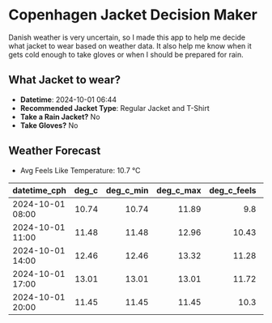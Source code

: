 
# Copenhagen Jacket Decision Maker

Danish weather is very uncertain, so I made this app to help me decide what jacket to wear based on weather data. 
It also help me know when it gets cold enough to take gloves or when I should be prepared for rain.

## What Jacket to wear?

- **Datetime**: 2024-10-01 06:44
- **Recommended Jacket Type**: Regular Jacket and T-Shirt
- **Take a Rain Jacket?** No
- **Take Gloves?** No

## Weather Forecast
- Avg Feels Like Temperature: 10.7 °C

| datetime_cph     |   deg_c |   deg_c_min |   deg_c_max |   deg_c_feels | weather   | wind   | rain   |
|:-----------------|--------:|------------:|------------:|--------------:|:----------|:-------|:-------|
| 2024-10-01 08:00 |   10.74 |       10.74 |       11.89 |          9.8  | Clouds    | High   | None   |
| 2024-10-01 11:00 |   11.48 |       11.48 |       12.96 |         10.43 | Clouds    | High   | None   |
| 2024-10-01 14:00 |   12.46 |       12.46 |       13.32 |         11.28 | Clouds    | High   | None   |
| 2024-10-01 17:00 |   13.01 |       13.01 |       13.01 |         11.72 | Clouds    | High   | None   |
| 2024-10-01 20:00 |   11.45 |       11.45 |       11.45 |         10.3  | Clouds    | High   | None   |
        